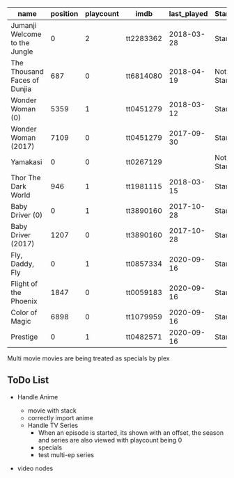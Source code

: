 | name | position | playcount | imdb | last_played | Started | Watched | Paused | Verified |
| --- | --- | --- | --- | --- | --- | --- | --- | --- |
| Jumanji Welcome to the Jungle | 0 | 2 | tt2283362 | 2018-03-28 | Started | Watched | Paused | Yes |
| The Thousand Faces of Dunjia | 687 | 0 | tt6814080 | 2018-04-19 | Not Started | Not Watched | Stopped | Yes |
| Wonder Woman (0) | 5359 | 1 | tt0451279 | 2018-03-12 | Started | Watched | Paused | Yes |
| Wonder Woman (2017) | 7109 | 0 | tt0451279 | 2017-09-30 | Started | Not Watched | Paused  | Yes |
| Yamakasi | 0 | 0 | tt0267129 | | Not Started | Not Watched | Stopped  | Yes |
| Thor The Dark World | 946 | 1 | tt1981115 | 2018-03-15 | Started | Watched | Paused | Yes |
| Baby Driver (0) | 0 | 1 | tt3890160 | 2017-10-28 | Started | Watched | Stopped | Yes |
| Baby Driver (2017) | 1207 | 0 | tt3890160 | 2017-10-28 | Started | Not Watched | Paused | Yes |
| Fly, Daddy, Fly | 0 | 1 | tt0857334 | 2020-09-16 | Started | Watched | Stopped | Yes |
| Flight of the Phoenix | 1847 | 0 | tt0059183 | 2020-09-16 | Started | Not Watched | Paused | Yes|
| Color of Magic | 6898 | 0 | tt1079959 | 2020-09-16 | Started | Not Watched | Paused | Yes|
| Prestige | 0 | 1 | tt0482571 | 2020-09-16 | Started | Watched | Stopped | Yes |


Multi movie movies are being treated as specials by plex


## ToDo List
- Handle Anime
  - movie with stack
  - correctly import anime
  - Handle TV Series
    - When an episode is started, its shown with an offset, the season and series are also viewed with playcount being 0
    - specials
    - test multi-ep series

- video nodes
